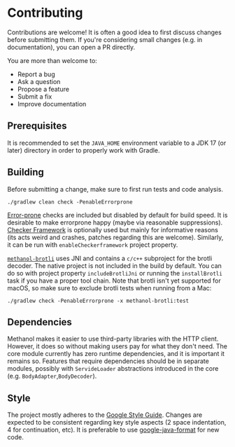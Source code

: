 # Contributing

Contributions are welcome! It is often a good idea to first discuss changes before submitting them.
If you're considering small changes (e.g. in documentation), you can open a PR directly.

You are more than welcome to:

* Report a bug
* Ask a question
* Propose a feature
* Submit a fix
* Improve documentation

## Prerequisites

It is recommended to set the `JAVA_HOME` environment variable to a JDK 17 (or later) directory in
order to properly work with Gradle.

## Building

Before submitting a change, make sure to first run tests and code analysis. 

`./gradlew clean check -PenableErrorprone`

[Error-prone][errorprone] checks are included but disabled by default for build speed. It is desirable
to make errorprone happy (maybe via reasonable suppressions). [Checker Framework][checker-framework]
is optionally used but mainly for informative reasons (its acts weird and crashes, patches regarding
this are welcome). Similarly, it can be run with `enableCheckerframework` project property.

[`methanol-brotli`][build-brotli] uses JNI and contains a `c/c++` subproject for the brotli decoder.
The native project is not included in the build by default. You can do so with project property
`includeBrotliJni` or running the `installBrotli` task if you have a proper tool chain. Note that
brotli isn't yet supported for macOS, so make sure to exclude brotli tests when running from a Mac:

`./gradlew check -PenableErrorprone -x methanol-brotli:test`

## Dependencies

Methanol makes it easier to use third-party libraries with the HTTP client. However, it does so 
without making users pay for what they don't need. The core module currently has zero runtime 
dependencies, and it is important it remains so. Features that require dependencies should be in
separate modules, possibly with `ServideLoader` abstractions introduced in the core 
(e.g. `BodyAdapter`,`BodyDecoder`).

## Style

The project mostly adheres to the [Google Style Guide][google-style-guide]. Changes are expected to
be consistent regarding key style aspects (2 space indentation, 4 for continuation, etc). It is
preferable to use [google-java-format][google-java-format] for new code.

[build-brotli]: <https://github.com/mizosoft/methanol/tree/master/methanol-brotli>
[errorprone]: <https://errorprone.info/>
[checker-framework]: <https://checkerframework.org/>
[google-brotli]: <https://github.com/google/brotli>
[google-style-guide]: <https://google.github.io/styleguide/javaguide.html>
[google-java-format]: <https://github.com/google/google-java-format>
